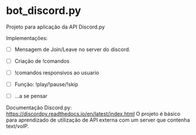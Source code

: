 # bot_discord.py
Projeto para aplicação da API Discord.py

Implementações:
- [ ] Mensagem de Join/Leave no server do discord.
- [ ] Criação de !comandos
- [ ] !comandos responsivos ao usuario
- [ ] Função: !play/!pause/!skip
- [ ] ...a se pensar


Documentação Discord.py:
https://discordpy.readthedocs.io/en/latest/index.html
O projeto é básico para aprendizado de utilização de API externa com um server que contenha text/voIP.

